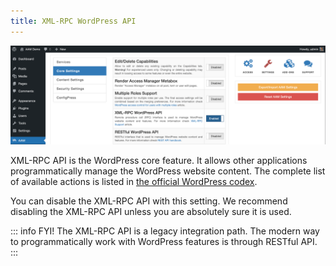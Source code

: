 ```yaml
---
title: XML-RPC WordPress API
---
```


![AAM Setting XML-RPC](./assets/aam-setting-xml-rpc.png)

XML-RPC API is the WordPress core feature. It allows other applications programmatically manage the WordPress website content. The complete list of available actions is listed in [the official WordPress codex](https://codex.wordpress.org/XML-RPC_WordPress_API).

You can disable the XML-RPC API with this setting. We recommend disabling the XML-RPC API unless you are absolutely sure it is used.

::: info FYI!
The XML-RPC API is a legacy integration path. The modern way to programmatically work with WordPress features is through RESTful API.
:::